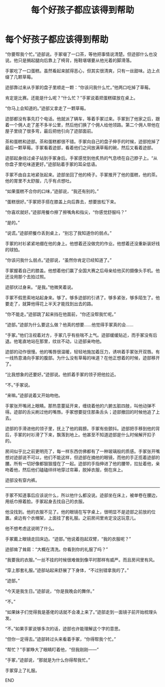 ﻿---
title: 每个好孩子都应该得到帮助
fandom: 网球王子
characters: 迹部景吾/手冢国光
rating: Mature
excerpt: 迹部想让手冢帮的忙……
source: Every Good Boy Deserves Favour by Halrloprillalar
sourcelink: https://prillalar.livejournal.com/237978.html
---

# 每个好孩子都应该得到帮助



“你要帮我个忙。”迹部说。手冢啜了一口茶，等他把事情说清楚。但迹部什么也没说。他只是搁起腿向后靠上了椅背，拖鞋堪堪要从他光着的脚滑落。

手冢吃了一口蛋糕。虽然看起来腻得恶心，但其实很清爽，只有一丝甜味。边上点缀了几颗草莓。

迹部靠过来从手冢的盘子里顺走一颗：“你该问我什么忙。”他两口吃掉了草莓。

肯定是比赛。还能是什么呢？“什么忙？”手冢说着把蛋糕碟放在桌上。

“你马上会知道的。”迹部又拿走了一颗草莓。

迹部都没有事先打个电话。他就派了辆车，等着手冢过来。手冢到了他家之后，跟着一个佣人走了差不多半公里，然后他们换了个佣人给他领路。第二个佣人带他在屋子里绕了很多弯，最后把他引向了迹部面前。

茶和蛋糕和迹部。茶和蛋糕都很不错。手冢向自己的盘子伸手的时候，迹部抢掉了最后一颗草莓。手冢看着迹部，看着他们之间放满草莓的碗，然后又看着迹部。

迹部起身绕过桌子站到手冢身后。手冢感觉到他炙热的气息喷在自己脖子上。“从你盘子里吃味道更好。”迹部贴着手冢的耳朵低语。

手冢不由自主地紧张起来。迹部坐回了他的椅子。手冢推开了他的蛋糕，他的茶。他的胃里不太舒服，几乎有点想吐。

“如果蛋糕不合你的口味，”迹部说，“我还有别的。”

“蛋糕很好。”手冢把手搭在膝盖上向后靠去，想要放松下来。

“你喜欢就好。”迹部用餐巾擦了擦嘴角和指尖，“你感觉舒服吗？”

“是的。”

“说谎。”迹部把餐巾丢到桌上，“别忘了我知道你的弱点。”

手冢的衬衫紧紧地绷在他的身上。他想着还没做完的作业。他想着还没重新装好线的球拍。

“你该问我什么弱点。”迹部说，“虽然你肯定已经知道了。”

手冢握着自己的膝盖。他想着他们赢了全国大赛之后母亲给他买的摄像头手机。他还没用那个去拍过照。

迹部伏过身来。“是我。”他微笑着说。

手冢不假思索地站起身来。够了。够多迹部的引诱了。够多紧张，够多陌生了。他要走了，就算他得花上半天才能找到出去的路。

“你不能走。”迹部跳了起来挡在他面前，“你还没帮我忙呢。”

“迹部。”迹部为什么要这么做？他真的想要……他觉得手冢真的会……

“手冢。”他们注视着对方，手冢几乎有些喘不上气。迹部缓缓贴近，而手冢没有后退。他笔直地站在那里，纹丝不动，让迹部亲吻他。

迹部的动作很慢。他的嘴唇很温暖，轻轻地施加着压力，诱哄着手冢张开双唇。有一线热意涌向手冢的腹部。为什么没有草莓的味道？在他正想着的时候，迹部移开了。

“比我想象的还要好。”迹部说。他抓着手冢的领子把他拉近。

“不。”手冢说。

“来嘛。”迹部说着又开始吻他。

手冢张开嘴闭上眼睛。那热意蔓延开来，缠绕着他的六腑五脏四肢，叫他动弹不得。迹部的舌尖刷过他的嘴唇。手冢想要捉住那条舌头；迹部撤回的时候他追了上去。

迹部的手滑进他的领子里，抚上了他的肩膀。手冢有些颤抖。迹部把手移到他的背后，手冢的衬衫滑了下来，飘落到地上。他甚至不知道迹部是什么时候解开扣子的。

房间似乎比之前更明亮了，每一样东西仿佛都有了一种玻璃般的质感。手冢张开嘴想对迹部说不可以，他们不能这样，但迹部在摘他的眼镜，而他的手正揽着迹部的腰。所有一切好像都狠狠撞在了一起。迹部的手指伸进了他的腰带，拉扯着他，亲吻着他，然后他们磕磕绊绊地穿过帘幕，脱掉衣服，倒在床上。

迹部没有穿内裤。

---

手冢不知道事后应该说什么，所以他什么都没说。迹部坐在床上，被单卷在腰边，用纸巾擦着脸。手冢起身去找自己的衣服。

他没找到。他的衣服不见了。他的眼镜在写字桌上，很明显不是迹部之前放的位置。桌边有个衣帽架，上面挂了套礼服。之前房间里肯定没这玩意儿。

他不想考虑这说明了什么。

手冢戴上眼镜走回床边。“迹部。”他说着抱起双臂，“我的衣服呢？”

迹部耸了耸肩：“大概在清洗。你看到你的礼服了吗？”

“我要我的衣服。”一丝不挂的时候很难做到像平时那样有威严。而且房间里有风。

“穿上那套礼服。”迹部站起来舒展了下身体，“不过别错拿我的了。”

“迹部。”

“今天是我生日。”迹部说，“你是我晚会的舞伴。”

“不。”

“如果妹子们觉得我是基佬的话就不会凑上来了。”迹部走到一面镜子前开始梳理头发。

“不。”如果手冢说够多次的话，迹部也许能理解这个字的意思。

“但你一定得去。”迹部转过头来看着手冢，“你得帮我个忙。”

“帮忙？”手冢睁大了眼睛盯着他，“但我刚刚——”

“手冢，”迹部说，“那就是为什么你得帮我忙。”

手冢穿上了礼服。



END
